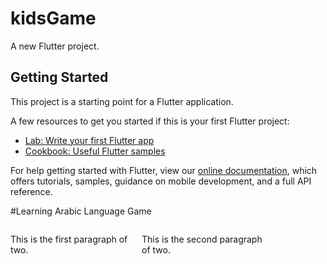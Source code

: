 # kidsGame

A new Flutter project.

## Getting Started

This project is a starting point for a Flutter application.

A few resources to get you started if this is your first Flutter project:

- [Lab: Write your first Flutter app](https://flutter.dev/docs/get-started/codelab)
- [Cookbook: Useful Flutter samples](https://flutter.dev/docs/cookbook)

For help getting started with Flutter, view our
[online documentation](https://flutter.dev/docs), which offers tutorials,
samples, guidance on mobile development, and a full API reference.

#Learning Arabic Language Game


<div class="two" style="overflow: hidden; width: 30em; max-width: 100%;">
 
  <p style="display: inline-block; max-width: 50%; float:left;">This is the first paragraph of two.</p>
  <p style="display: inline-block; max-width: 50%; float:left;">This is the second paragraph of two.</p>

</div>




